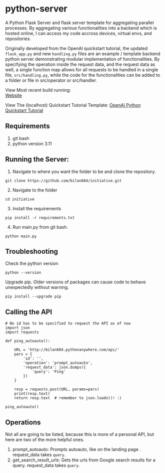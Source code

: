 # python-server

A Python Flask Server and flask server template for aggregating parallel processes. By aggregating various functionalities into a backend which is hosted online, I can access my code accross devices, virtual envs, and repositories.  

Originally developed from the OpenAI quickstart tutorial, the updated ```flask_app.py``` and new ```handling.py``` files are an example / template backend python server demonstrating modular implementation of functionalities. By specifying the operation inside the request data, and the request data as well, a single function map allows for all requests to be handled in a single file, ```src/handling.py```, while the code for the functionalities can be added to a folder or file in src/operator or src/handler.

View Most recent build running:  
[Website](http://bilan604.pythonanywhere.com)  

View The (localhost) Quickstart Tutorial Template:
[OpenAI Python Quickstart Tutorial](https://github.com/openai/openai-quickstart-python)

## Requirements
1. git bash
2. python version 3.11

## Running the Server:
1. Navigate to where you want the folder to be and clone the repository.
```
git clone https://github.com/bilan604/initiative.git
```

2. Navigate to the folder
```
cd initiative
```

3. Install the requirements
```
pip install -r requirements.txt
```

4. Run main.py from git bash.
```
python main.py
```

## Troubleshooting  
Check the python version
```
python --version
```

Upgrade pip. Older versions of packages can cause code to behave unexpectedly without warning.
```
pip install --upgrade pip
```

## Calling the API
```
# No id has to be specified to request the API as of now
import json
import requests

def ping_autoauto():
    
    URL = 'http://bilan604.pythonanywhere.com/api/'
    pars = {
        'id': '',
        'operation': 'prompt_autoauto',
        'request_data': json.dumps({
            'query': 'Ping'
        })
    }

    resp = requests.post(URL, params=pars)
    print(resp.text)
    return resp.text  # remember to json.loads()! :)

ping_autoauto()
```

## Operations

Not all are going to be listed, because this is more of a personal API, but here are two of the more helpful ones.

1. prompt_autoauto: Prompts autoauto, like on the landing page . request_data takes ```query```. 
2. get_search_result_urls: Gets the urls from Google search results for a query. request_data takes ```query```. 

